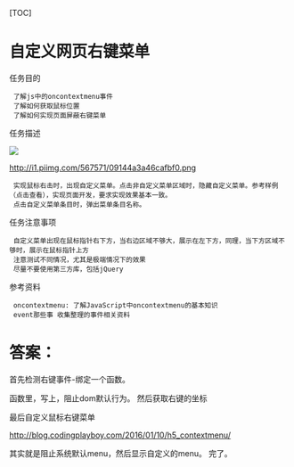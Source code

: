 [TOC]
# 自定义网页右键菜单
 
 任务目的
 
     了解js中的oncontextmenu事件
     了解如何获取鼠标位置
     了解如何实现页面屏蔽右键菜单
 
 任务描述
 
 ![](http://i1.piimg.com/567571/09144a3a46cafbf0.png)
 
 http://i1.piimg.com/567571/09144a3a46cafbf0.png
 
     实现鼠标右击时，出现自定义菜单。点击非自定义菜单区域时，隐藏自定义菜单。参考样例（点击查看），实现页面开发，要求实现效果基本一致。
     点击自定义菜单条目时，弹出菜单条目名称。
 
 任务注意事项
 
     自定义菜单出现在鼠标指针右下方，当右边区域不够大，展示在左下方，同理，当下方区域不够时，展示在鼠标指针上方
     注意测试不同情况，尤其是极端情况下的效果
     尽量不要使用第三方库，包括jQuery
 
 参考资料
 
     oncontextmenu: 了解JavaScript中oncontextmenu的基本知识
     event那些事 收集整理的事件相关资料


# 答案：

首先检测右键事件-绑定一个函数。

函数里，写上，阻止dom默认行为。
然后获取右键的坐标

最后自定义鼠标右键菜单

http://blog.codingplayboy.com/2016/01/10/h5_contextmenu/

其实就是阻止系统默认menu，然后显示自定义的menu。
完了。
